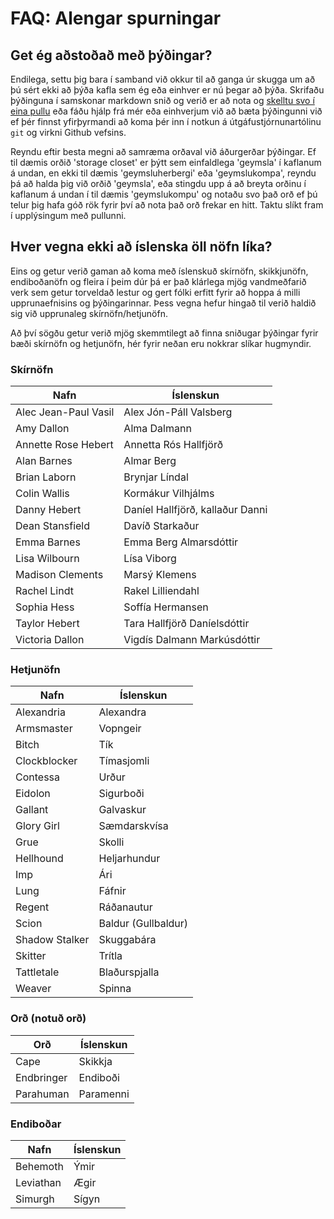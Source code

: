 
# FAQ: Alengar spurningar

## Get ég aðstoðað með þýðingar?

Endilega, settu þig bara í samband við okkur til að ganga úr skugga um að þú sért ekki að þýða kafla sem ég eða einhver er nú þegar að þýða. Skrifaðu þýðinguna í samskonar markdown snið og verið er að nota og [skelltu svo í eina pullu](https://opensource.com/article/19/7/create-pull-request-github) eða fáðu hjálp frá mér eða einhverjum við að bæta þýðingunni við ef þér finnst yfirþyrmandi að koma þér inn í notkun á útgáfustjórnunartólinu `git` og virkni Github vefsins.

Reyndu eftir besta megni að samræma orðaval við áðurgerðar þýðingar. Ef til dæmis orðið 'storage closet' er þýtt sem einfaldlega 'geymsla' í kaflanum á undan, en ekki til dæmis 'geymsluherbergi' eða 'geymslukompa', reyndu þá að halda þig við orðið 'geymsla', eða stingdu upp á að breyta orðinu í kaflanum á undan í til dæmis 'geymslukompu' og notaðu svo það orð ef þú telur þig hafa góð rök fyrir því að nota það orð frekar en hitt. Taktu slíkt fram í upplýsingum með pullunni.

## Hver vegna ekki að íslenska öll nöfn líka?

Eins og getur verið gaman að koma með íslenskuð skírnöfn, skikkjunöfn, endiboðanöfn og fleira í þeim dúr þá er það klárlega mjög vandmeðfarið verk sem getur torveldað lestur og gert fólki erfitt fyrir að hoppa á milli upprunaefnisins og þýðingarinnar. Þess vegna hefur hingað til verið haldið sig við upprunaleg skírnöfn/hetjunöfn.

Að því sögðu getur verið mjög skemmtilegt að finna sniðugar þýðingar fyrir bæði skírnöfn og hetjunöfn, hér fyrir neðan eru nokkrar slíkar hugmyndir.

### Skírnöfn

| Nafn | Íslenskun |
| --- | --- |
| Alec Jean-Paul Vasil | Alex Jón-Páll Valsberg |
| Amy Dallon | Alma Dalmann |
| Annette Rose Hebert | Annetta Rós Hallfjörð |
| Alan Barnes | Almar Berg |
| Brian Laborn | Brynjar Líndal |
| Colin Wallis | Kormákur Vilhjálms |
| Danny Hebert | Daníel Hallfjörð, kallaður Danni |
| Dean Stansfield | Davíð Starkaður |
| Emma Barnes | Emma Berg Almarsdóttir |
| Lisa Wilbourn | Lísa Viborg |
| Madison Clements | Marsý Klemens |
| Rachel Lindt | Rakel Lilliendahl |
| Sophia Hess | Soffía Hermansen |
| Taylor Hebert | Tara Hallfjörð Daníelsdóttir |
| Victoria Dallon | Vigdís Dalmann Markúsdóttir |

### Hetjunöfn

| Nafn | Íslenskun |
| --- | --- |
| Alexandria | Alexandra |
| Armsmaster | Vopngeir |
| Bitch | Tík |
| Clockblocker | Tímasjomli |
| Contessa | Urður |
| Eidolon | Sigurboði |
| Gallant | Galvaskur |
| Glory Girl | Sæmdarskvísa |
| Grue | Skolli |
| Hellhound | Heljarhundur |
| Imp | Ári |
| Lung | Fáfnir |
| Regent | Ráðanautur |
| Scion | Baldur (Gullbaldur) |
| Shadow Stalker | Skuggabára |
| Skitter | Trítla |
| Tattletale | Blaðurspjalla |
| Weaver | Spinna |

### Orð (notuð orð)

| Orð | Íslenskun |
| --- | --- |
| Cape | Skikkja |
| Endbringer | Endiboði |
| Parahuman | Paramenni |

### Endiboðar

| Nafn | Íslenskun |
| --- | --- |
| Behemoth | Ýmir |
| Leviathan | Ægir |
| Simurgh | Sígyn |
